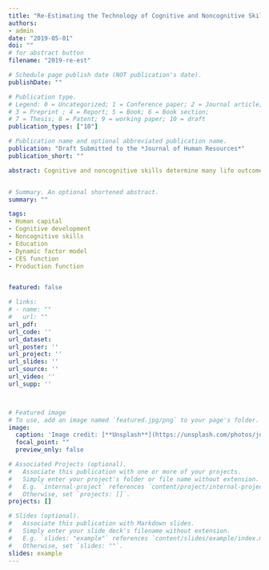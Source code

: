 ```yaml
---
title: "Re-Estimating the Technology of Cognitive and Noncognitive Skill Formation"
authors:
- admin
date: "2019-05-01"
doi: ""
# for abstract button
filename: "2019-re-est"

# Schedule page publish date (NOT publication's date).
publishDate: ""

# Publication type.
# Legend: 0 = Uncategorized; 1 = Conference paper; 2 = Journal article;
# 3 = Preprint ; 4 = Report; 5 = Book; 6 = Book section;
# 7 = Thesis; 8 = Patent; 9 = working paper; 10 = draft
publication_types: ["10"]

# Publication name and optional abbreviated publication name.
publication: "Draft Submitted to the *Journal of Human Resources*"
publication_short: ""

abstract: Cognitive and noncognitive skills determine many life outcomes, and so there has been significant research interest into the technology by which they are produced. We advance the state-of-the-art in this field by building upon the definitive contribution of Cunha, Heckman and Schennach (_Estimating the Technology of Cognitive and Noncognitive Skill Formation;_ Econometrica, 2010). We develop that contribution by normalizing its production function, by nesting that production function, by relaxing over-identifying restrictions, and by amending several minor discrepancies within the code. These developments greatly improve the fit of the model, and they reverse some counter-intuitive findings that formerly emerged from it.


# Summary. An optional shortened abstract.
summary: ""

tags:
- Human capital
- Cognitive development
- Noncognitive skills
- Education
- Dynamic factor model
- CES function
- Production function


featured: false

# links:
# - name: ""
#   url: ""
url_pdf:
url_code: ''
url_dataset:
url_poster: ''
url_project: ''
url_slides: ''
url_source: ''
url_video: ''
url_supp: ''



# Featured image
# To use, add an image named `featured.jpg/png` to your page's folder.
image:
  caption: 'Image credit: [**Unsplash**](https://unsplash.com/photos/jdD8gXaTZsc)'
  focal_point: ""
  preview_only: false

# Associated Projects (optional).
#   Associate this publication with one or more of your projects.
#   Simply enter your project's folder or file name without extension.
#   E.g. `internal-project` references `content/project/internal-project/index.md`.
#   Otherwise, set `projects: []`.
projects: []

# Slides (optional).
#   Associate this publication with Markdown slides.
#   Simply enter your slide deck's filename without extension.
#   E.g. `slides: "example"` references `content/slides/example/index.md`.
#   Otherwise, set `slides: ""`.
slides: example
---
```

